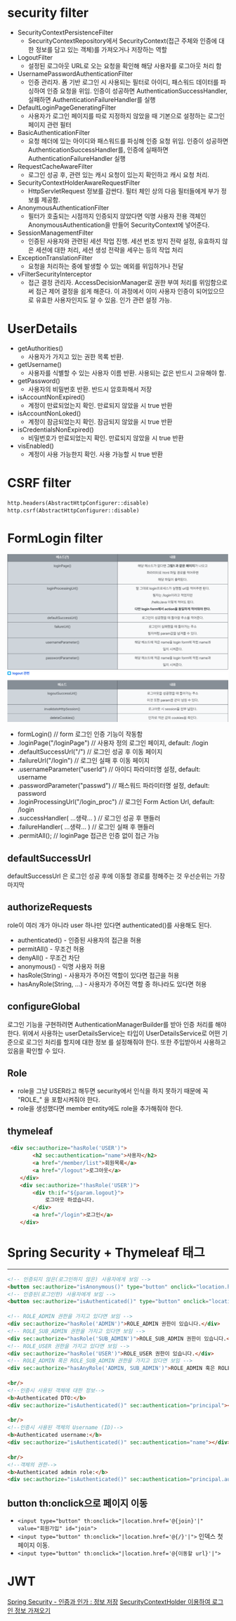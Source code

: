 # security filter


- SecurityContextPersistenceFilter
  - SecurityContextRepository에서 SecurityContext(접근 주체와 인증에 대한 정보를 담고 있는 객체)를 가져오거나 저장하는 역할
- LogoutFilter	
  - 설정된 로그아웃 URL로 오는 요청을 확인해 해당 사용자를 로그아웃 처리 함
- UsernamePasswordAuthenticationFilter
  - 인증 관리자. 폼 기반 로그인 시 사용되는 필터로 아이디, 패스워드 데이터를 파싱하여 인증 요청을 위임. 인증이 성공하면 AuthenticationSuccessHandler, 실패하면 AuthenticationFailureHandler를 실행
- DefaultLoginPageGeneratingFilter
  - 사용자가 로그인 페이지를 따로 지정하지 않았을 때 기본으로 설정하는 로그인 페이지 관련 필터
- BasicAuthenticationFilter
  - 요청 헤더에 있는 아이디와 패스워드를 파싱해 인증 요청 위임. 인증이 성공하면 AuthenticationSuccessHandler를, 인증에 실패하면 AuthenticationFailureHandler 실행
- RequestCacheAwareFilter
  - 로그인 성공 후, 관련 있는 캐시 요청이 있는지 확인하고 캐시 요청 처리.
- SecurityContextHolderAwareRequestFilter
  - HttpServletRequest 정보를 감싼다. 필터 체인 상의 다음 필터들에게 부가 정보를 제공함.
- AnonymousAuthenticationFilter
  - 필터가 호출되는 시점까지 인증되지 않았다면 익명 사용자 전용 객체인 AnonymousAuthentication을 만들어 SecurityContext에 넣어준다.
- SessionManagementFilter
  - 인증된 사용자와 관련된 세션 작업 진행. 세션 번조 방지 전략 설정, 유효하지 않은 세션에 대한 처리, 세션 생성 전략을 세우는 등의 작업 처리
- ExceptionTranslationFilter
  - 요청을 처리하는 중에 발생할 수 있는 예외를 위임하거나 전달
- vFilterSecurityInterceptor
  - 접근 결정 관리자. AccessDecisionManager로 권한 부여 처리를 위임함으로써 접근 제어 결정을 쉽게 해준다. 이 과정에서 이미 사용자 인증이 되어있으므로 유효한 사용자인지도 알 수 있음. 인가 관련 설정 가능.


# UserDetails
- getAuthorities()	
  - 사용자가 가지고 있는 권한 목록 반환.
- getUsername()	
  - 사용자를 식별할 수 있는 사용자 이름 반환. 사용되는 값은 반드시 고유해야 함.
- getPassword()	
  - 사용자의 비밀번호 반환. 반드시 암호화해서 저장
- isAccountNonExpired()	
  - 계정이 만료되었는지 확인. 만료되지 않았을 시 true 반환
- isAccountNonLoked()	
  - 계정이 잠금되었는지 확인. 잠금되지 않았을 시 true 반환
- isCredentialsNonExpired()	
  - 비밀번호가 만료되었는지 확인. 만료되지 않았을 시 true 반환
- visEnabled()	
  - 계정이 사용 가능한지 확인. 사용 가능할 시 true 반환

# CSRF filter

`http.headers(AbstractHttpConfigurer::disable)`
`http.csrf(AbstractHttpConfigurer::disable)`

# FormLogin filter

![img_1.png](img_1.png)
![img_2.png](img_2.png)
- formLogin() // form 로그인 인증 기능이 작동함
- .loginPage("/loginPage") // 사용자 정의 로그인 페이지, default: /login
- .defaultSuccessUrl("/") // 로그인 성공 후 이동 페이지
- .failureUrl("/login") // 로그인 실패 후 이동 페이지
- .usernameParameter("userId") // 아이디 파라미터명 설정, default: username
- .passwordParameter("passwd") // 패스워드 파라미터명 설정, default: password
- .loginProcessingUrl("/login_proc") // 로그인 Form Action Url, default: /login
- .successHandler( ...생략... ) // 로그인 성공 후 핸들러
- .failureHandler( ...생략... ) // 로그인 실패 후 핸들러
- .permitAll(); // loginPage 접근은 인증 없이 접근 가능

## defaultSuccessUrl
defaultSuccessUrl 은 로그인 성공 후에 이동할 경로를 정해주는 것
우선순위는 가장 마지막

## authorizeRequests

role이 여러 개가 아니라 user 하나만 있다면 authenticated()를 사용해도 된다.
- authenticated() - 인증된 사용자의 접근을 허용
- permitAll() - 무조건 허용
- denyAll() - 무조건 차단
- anonymous() - 익명 사용자 허용
- hasRole(String) - 사용자가 주어진 역할이 있다면 접근을 허용
- hasAnyRole(String, ...) - 사용자가 주어진 역할 중 하나라도 있다면 허용

## configureGlobal
로그인 기능을 구현하려면 AuthenticationManagerBuilder를 받아 인증 처리를 해야한다.
위에서 사용하는 userDetailsService는 타입이 UserDetailsService로 어떤 기준으로 로그인 처리를 할지에 대한 정보
를 설정해줘야 한다. 또한 주입받아서 사용하고 있음을 확인할 수 있다.

## Role

- role을 그냥 USER라고 해두면 security에서 인식을 하지 못하기 때문에 꼭 "ROLE_" 을 포함시켜줘야 한다.
- role을 생성했다면 member entity에도 role을 추가해줘야 한다.

## thymeleaf

```html
 <div sec:authorize="hasRole('USER')">
        <h2 sec:authentication="name">사용자</h2>
        <a href="/member/list">회원목록</a>
        <a href="/logout">로그아웃</a>
    </div>
    <div sec:authorize="!hasRole('USER')">
        <div th:if="${param.logout}">
            로그아웃 하셨습니다.
        </div>
        <a href="/login">로그인</a>
    </div>
```


# Spring Security + Thymeleaf 태그

---
```html
<!-- 인증되지 않은(로그인하지 않은) 사용자에게 보임 -->
<button sec:authorize="isAnonymous()" type="button" onclick="location.href='/admin/loginView'">로그인</button>
<!-- 인증된(로그인한) 사용자에게 보임 -->
<button sec:authorize="isAuthenticated()" type="button" onclick="location.href='/admin/logout'">로그아웃</button>

<!-- ROLE_ADMIN 권한을 가지고 있다면 보임 -->
<div sec:authorize="hasRole('ADMIN')">ROLE_ADMIN 권한이 있습니다.</div>
<!-- ROLE_SUB_ADMIN 권한을 가지고 있다면 보임 -->
<div sec:authorize="hasRole('SUB_ADMIN')">ROLE_SUB_ADMIN 권한이 있습니다.</div>
<!-- ROLE_USER 권한을 가지고 있다면 보임 -->
<div sec:authorize="hasRole('USER')">ROLE_USER 권한이 있습니다.</div>
<!-- ROLE_ADMIN 혹은 ROLE_SUB_ADMIN 권한을 가지고 있다면 보임 -->
<div sec:authorize="hasAnyRole('ADMIN, SUB_ADMIN')">ROLE_ADMIN 혹은 ROLE_SUB_ADMIN 권한이 있습니다.</div>

<br/>
<!--인증시 사용된 객체에 대한 정보-->
<b>Authenticated DTO:</b>
<div sec:authorize="isAuthenticated()" sec:authentication="principal"></div>

<br/>
<!--인증시 사용된 객체의 Username (ID)-->
<b>Authenticated username:</b>
<div sec:authorize="isAuthenticated()" sec:authentication="name"></div>

<br/>
<!--객체의 권한-->
<b>Authenticated admin role:</b>
<div sec:authorize="isAuthenticated()" sec:authentication="principal.authorities"></div>
```

## button th:onclick으로 페이지 이동

- `<input type="button" th:onclick="|location.href='@{join}'|" value="회원가입" id="join">`
- `<input type="button" th:onclick="|location.href='@{/}'|">` 인덱스 첫 페이지 이동.
- `<input type="button" th:onclick="|location.href='@{이동할 url}'|"> `







# JWT

[Spring Security - 인증과 인가 : 정보 저장](https://chaeyami.tistory.com/251)
[SecurityContextHolder 이용하여 로그인 정보 가져오기](https://januaryman.tistory.com/165)